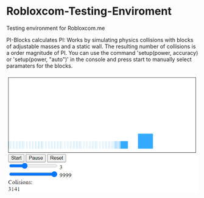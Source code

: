 # Robloxcom-Testing-Enviroment
Testing environment for Robloxcom.me

PI-Blocks calculates PI:
Works by simulating physics collisions with blocks of adjustable masses and a static wall. The resulting number of collisions is a order magnitude of PI. You can use the command 'setup(power, accuracy) or 'setup(power, "auto")' in the console and press start to manually select paramaters for the blocks.


<a href = "https://robloxcom-corporation.github.io/Robloxcom-Testing-Enviroment/pi-blocks" >![PIBLOCKS](PI.png "PI Blocks Simulation")</a>